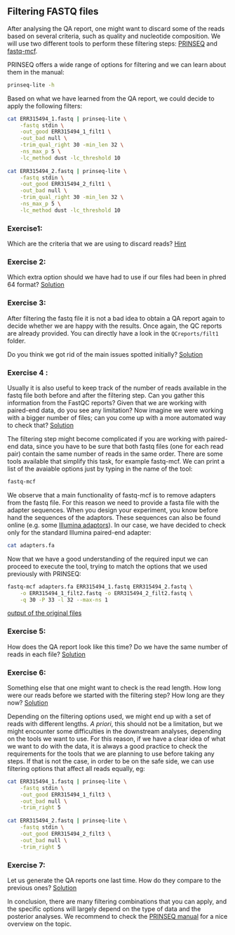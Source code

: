 ## Filtering FASTQ files
After analysing the QA report, one might want to discard some of the reads based on several criteria, such as quality and nucleotide composition. We will use two different tools to perform these filtering steps: [PRINSEQ](http://prinseq.sourceforge.net/) and [fastq-mcf](https://code.google.com/p/ea-utils/).

PRINSEQ offers a wide range of options for filtering and we can learn about them in the manual:

```bash
prinseq-lite -h
```

Based on what we have learned from the QA report, we could decide to apply the following filters:

```bash
cat ERR315494_1.fastq | prinseq-lite \
    -fastq stdin \
    -out_good ERR315494_1_filt1 \
    -out_bad null \
    -trim_qual_right 30 -min_len 32 \
    -ns_max_p 5 \
    -lc_method dust -lc_threshold 10
    
cat ERR315494_2.fastq | prinseq-lite \
    -fastq stdin \
    -out_good ERR315494_2_filt1 \
    -out_bad null \
    -trim_qual_right 30 -min_len 32 \
    -ns_max_p 5 \
    -lc_method dust -lc_threshold 10
```

### Exercise1:  
Which are the criteria that we are using to discard reads? 
[Hint](https://github.com/Functional-Genomics/TeachingMaterial/blob/Cancer-Genomics-07-2015/solutions/_filtering_fastq_ex1.md)

### Exercise 2: 
Which extra option should we have had to use if our files had been in phred 64 format?
[Solution](https://github.com/Functional-Genomics/TeachingMaterial/blob/Cancer-Genomics-07-2015/solutions/_filtering_fastq_ex2.md)

### Exercise 3: 
After filtering the fastq file it is not a bad idea to obtain a QA report again to decide whether we are happy with the results. 
Once again, the QC reports are already provided. You can directly have a look in the `QCreports/filt1` folder.  

Do you think we got rid of the main issues spotted initially?
[Solution](https://github.com/Functional-Genomics/TeachingMaterial/blob/Cancer-Genomics-07-2015/solutions/_filtering_fastq_ex3.md)

### Exercise 4 :
Usually it is also useful to keep track of the number of reads available in the fastq file both before and after the filtering step. Can you gather this information from the FastQC reports? Given that we are working with paired-end data, do you see any limitation?
Now imagine we were working with a bigger number of files; can you come up with a more automated way to check that?
[Solution](https://github.com/Functional-Genomics/TeachingMaterial/blob/Cancer-Genomics-07-2015/solutions/_filtering_fastq_ex4.md)

The filtering step might become complicated if you are working with paired-end data, since you have to be sure that both fastq files (one for each read pair) contain the same number of reads in the same order. There are some tools available that simplify this task, for example fastq-mcf. We can print a list of the avaiable options just by typing in the name of the tool:
```bash
fastq-mcf
```

We observe that a main functionality of fastq-mcf is to remove adapters from the fastq file. For this reason we need to provide a fasta file with the adapter sequences. When you design your experiment, you know before hand the sequences of the adaptors. These sequences can also be found online (e.g. some [Illumina adaptors](http://supportres.illumina.com/documents/documentation/chemistry_documentation/experiment-design/illumina-customer-sequence-letter.pdf)). In our case, we have decided to check only for the standard Illumina paired-end adapter:
```bash
cat adapters.fa
```

Now that we have a good understanding of the required input we can proceed to execute the tool, trying to match the options that we used previously with PRINSEQ:
```bash
fastq-mcf adapters.fa ERR315494_1.fastq ERR315494_2.fastq \
    -o ERR315494_1_filt2.fastq -o ERR315494_2_filt2.fastq \
    -q 30 -P 33 -l 32 --max-ns 1
```

[output of the original files](https://github.com/Functional-Genomics/TeachingMaterial/blob/Cancer-Genomics-07-2015/output/_filtering_fastq_filt2.md)

### Exercise 5:
How does the QA report look like this time? Do we have the same number of reads in each file?
[Solution](https://github.com/Functional-Genomics/TeachingMaterial/blob/Cancer-Genomics-07-2015/solutions/_filtering_fastq_ex5.md)

### Exercise 6:
Something else that one might want to check is the read length. How long were our reads before we started with the filtering step? How long are they now?
[Solution](https://github.com/Functional-Genomics/TeachingMaterial/blob/Cancer-Genomics-07-2015/solutions/_filtering_fastq_ex6.md)

Depending on the filtering options used, we might end up with a set of reads with different lengths. *A priori*, this should not be a limitation, but we might encounter some difficulties in the downstream analyses, depending on the tools we want to use. For this reason, if we have a clear idea of what we want to do with the data, it is always a good practice to check the requirements for the tools that we are planning to use before taking any steps. If that is not the case, in order to be on the safe side, we can use filtering options that affect all reads equally, eg:

```bash
cat ERR315494_1.fastq | prinseq-lite \
    -fastq stdin \
    -out_good ERR315494_1_filt3 \
    -out_bad null \
    -trim_right 5
    
cat ERR315494_2.fastq | prinseq-lite \
    -fastq stdin \
    -out_good ERR315494_2_filt3 \
    -out_bad null \
    -trim_right 5
```

### Exercise 7:
Let us generate the QA reports one last time. How do they compare to the previous ones?
[Solution](https://github.com/Functional-Genomics/TeachingMaterial/blob/Cancer-Genomics-07-2015/solutions/_filtering_fastq_ex7.md)

In conclusion, there are many filtering combinations that you can apply, and the specific options will largely depend on the type of data and the posterior analyses. We recommend to check the [PRINSEQ manual](http://prinseq.sourceforge.net/manual.html) for a nice overview on the topic.

